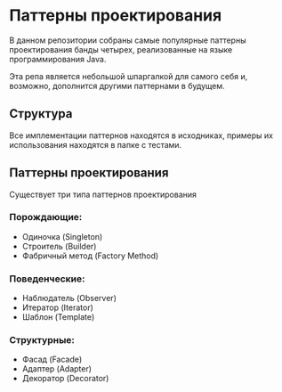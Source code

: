 # Паттерны проектирования

В данном репозитории собраны самые популярные паттерны проектирования банды четырех,
реализованные на языке программирования Java.

Эта репа является небольшой шпаргалкой для самого себя и, возможно, дополнится другими паттернами в будущем.

## Структура

Все имплементации паттернов находятся в исходниках, примеры их использования находятся в папке с тестами.

## Паттерны проектирования

Существует три типа паттернов проектирования

### Порождающие:

- Одиночка (Singleton)
- Строитель (Builder)
- Фабричный метод (Factory Method)

### Поведенческие:

- Наблюдатель (Observer)
- Итератор (Iterator)
- Шаблон (Template)

### Структурные:

- Фасад (Facade)
- Адаптер (Adapter)
- Декоратор (Decorator)